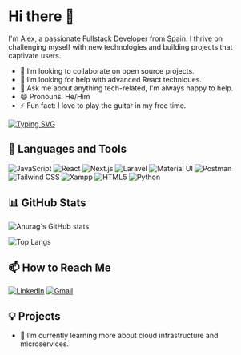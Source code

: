 # Hi there 👋



I'm Alex, a passionate Fullstack Developer from Spain. I thrive on challenging myself with new technologies and building projects that captivate users.

- 👯 I’m looking to collaborate on open source projects.
- 🤔 I’m looking for help with advanced React techniques.
- 💬 Ask me about anything tech-related, I'm always happy to help.
- 😄 Pronouns: He/Him
- ⚡ Fun fact: I love to play the guitar in my free time.

<!-- Typing SVG for dynamic text -->
[![Typing SVG](https://readme-typing-svg.demolab.com?font=Fira+Code&pause=1500&color=F7F7F7&center=true&multiline=true&random=false&width=435&lines=Haku+Arch's+Development+Environment+is+now+ready.;%3E+Explore+more+at+github.com%2FHakuArch)](https://git.io/typing-svg)

## 🚀 Languages and Tools

<!-- Badges for languages and tools -->
![JavaScript](https://img.shields.io/badge/JavaScript-323330?style=for-the-badge&logo=javascript&logoColor=F7DF1E)
![React](https://img.shields.io/badge/React-20232A?style=for-the-badge&logo=react&logoColor=61DAFB)
![Next.js](https://img.shields.io/badge/next.js-000000?style=for-the-badge&logo=nextdotjs&logoColor=white)
![Laravel](https://img.shields.io/badge/Laravel-FF2D20?style=for-the-badge&logo=laravel&logoColor=white)
![Material UI](https://img.shields.io/badge/Material%20UI-007FFF?style=for-the-badge&logo=mui&logoColor=white)
![Postman](https://img.shields.io/badge/Postman-FF6C37?style=for-the-badge&logo=Postman&logoColor=white)
![Tailwind CSS](https://img.shields.io/badge/Tailwind_CSS-38B2AC?style=for-the-badge&logo=tailwind-css&logoColor=white)
![Xampp](https://img.shields.io/badge/Xampp-F37623?style=for-the-badge&logo=xampp&logoColor=white)
![HTML5](https://img.shields.io/badge/HTML5-E34F26?style=for-the-badge&logo=html5&logoColor=white)
![Python](https://img.shields.io/badge/Python-FFD43B?style=for-the-badge&logo=python&logoColor=blue)

## 📊 GitHub Stats

<!-- GitHub stats graph -->
![Anurag's GitHub stats](https://github-readme-stats.vercel.app/api?username=VeForcex&show_icons=true&theme=dark)

<!-- Top languages card -->
![Top Langs](https://github-readme-stats.vercel.app/api/top-langs/?username=VeForcex&layout=compact)

## 📫 How to Reach Me

<!-- Contact icons and links -->
[![LinkedIn](https://img.shields.io/badge/LinkedIn-0077B5?style=for-the-badge&logo=linkedin&logoColor=white)](https://www.linkedin.com/in/veronica-bitar/)
[![Gmail](https://img.shields.io/badge/Gmail-D14836?style=for-the-badge&logo=gmail&logoColor=white)](mailto:bitarveronica@gmail.com)

## 💡 Projects

- 🌱 I’m currently learning more about cloud infrastructure and microservices.


